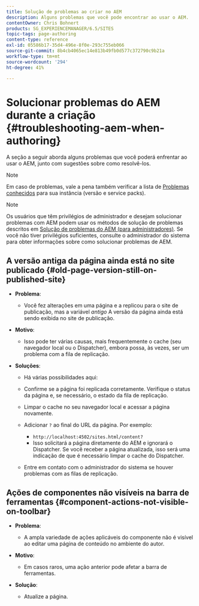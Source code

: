 ```yaml
---
title: Solução de problemas ao criar no AEM
description: Alguns problemas que você pode encontrar ao usar o AEM.
contentOwner: Chris Bohnert
products: SG_EXPERIENCEMANAGER/6.5/SITES
topic-tags: page-authoring
content-type: reference
exl-id: 05586b17-35d4-496e-8f0e-293c755eb066
source-git-commit: 8b4cb4065ec14e813b49fb0d577c372790c9b21a
workflow-type: tm+mt
source-wordcount: '294'
ht-degree: 41%

---
```


# Solucionar problemas do AEM durante a criação  {#troubleshooting-aem-when-authoring}

A seção a seguir aborda alguns problemas que você poderá enfrentar ao usar o AEM, junto com sugestões sobre como resolvê-los.

>[!NOTE]
>
>Em caso de problemas, vale a pena também verificar a lista de [Problemas conhecidos](/help/release-notes/release-notes.md) para sua instância (versão e service packs).

>[!NOTE]
>
>Os usuários que têm privilégios de administrador e desejam solucionar problemas com AEM podem usar os métodos de solução de problemas descritos em [Solução de problemas do AEM (para administradores)](/help/sites-administering/troubleshoot.md). Se você não tiver privilégios suficientes, consulte o administrador do sistema para obter informações sobre como solucionar problemas de AEM.

## A versão antiga da página ainda está no site publicado {#old-page-version-still-on-published-site}

* **Problema**:

   * Você fez alterações em uma página e a replicou para o site de publicação, mas a variável *antigo* A versão da página ainda está sendo exibida no site de publicação.

* **Motivo**:

   * Isso pode ter várias causas, mais frequentemente o cache (seu navegador local ou o Dispatcher), embora possa, às vezes, ser um problema com a fila de replicação.

* **Soluções**:

   * Há várias possibilidades aqui:
   * Confirme se a página foi replicada corretamente. Verifique o status da página e, se necessário, o estado da fila de replicação.
   * Limpar o cache no seu navegador local e acessar a página novamente.
   * Adicionar `?` ao final do URL da página. Por exemplo:

      * `http://localhost:4502/sites.html/content?`
      * Isso solicitará a página diretamente do AEM e ignorará o Dispatcher. Se você receber a página atualizada, isso será uma indicação de que é necessário limpar o cache do Dispatcher.

   * Entre em contato com o administrador do sistema se houver problemas com as filas de replicação.

## Ações de componentes não visíveis na barra de ferramentas {#component-actions-not-visible-on-toolbar}

* **Problema**:

   * A ampla variedade de ações aplicáveis do componente não é visível ao editar uma página de conteúdo no ambiente do autor. 

* **Motivo**:

   * Em casos raros, uma ação anterior pode afetar a barra de ferramentas.

* **Solução**:

   * Atualize a página.
